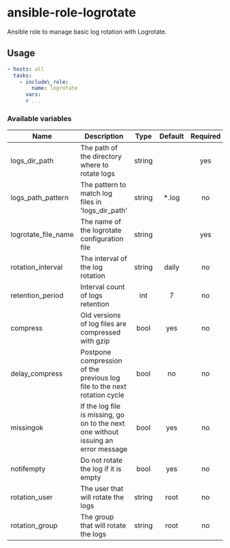 # ansible-role-logrotate

Ansible role to manage basic log rotation with Logrotate.

## Usage

```yaml
- hosts: all
  tasks:
    - include\_role:
        name: logrotate
      vars:
      # ...
```
  
### Available variables

| Name | Description | Type | Default | Required |
|------|-------------|:----:|:-----:|:-----:|
| logs\_dir\_path | The path of the directory where to rotate logs | string | | yes |
| logs\_path\_pattern | The pattern to match log files in 'logs\_dir\_path' | string | *.log | no |
| logrotate\_file\_name | The name of the logrotate configuration file | string | | yes |
| rotation\_interval | The interval of the log rotation | string | daily | no |
| retention\_period | Interval count of logs retention | int | 7 | no |
| compress | Old versions of log files are compressed with gzip | bool | yes | no |
| delay\_compress | Postpone compression of the previous log file to the next rotation cycle | bool | no | no |
| missingok | If the log file is missing, go on to the next one without issuing an error message | bool | yes | no |
| notifempty | Do not rotate the log if it is empty | bool | yes | no |
| rotation\_user | The user that will rotate the logs | string | root | no |
| rotation\_group | The group that will rotate the logs | string | root | no |
